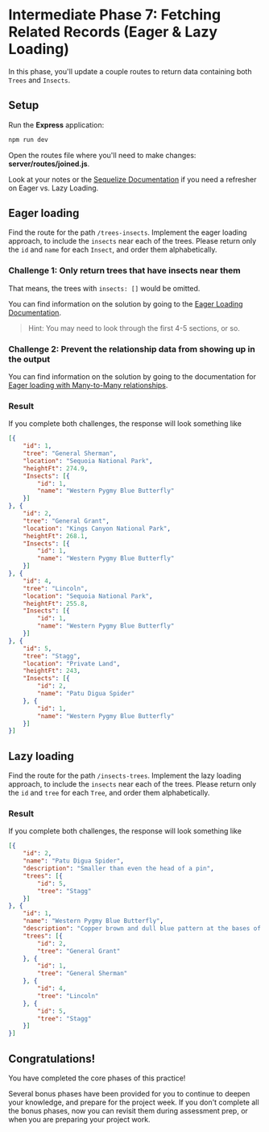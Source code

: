 # Intermediate Phase 7: Fetching Related Records (Eager & Lazy Loading)

In this phase, you'll update a couple routes to return data containing both
`Trees` and `Insects`.

## Setup

Run the **Express** application:

```sh
npm run dev
```

Open the routes file where you'll need to make changes: 
__server/routes/joined.js__.

Look at your notes or the [Sequelize Documentation][ref-docs] if you need a 
refresher on Eager vs. Lazy Loading.

## Eager loading

Find the route for the path `/trees-insects`. Implement the eager loading
approach, to include the `insects` near each of the trees. Please return only
the `id` and `name` for each `Insect`, and order them alphabetically.

### Challenge 1: Only return trees that have insects near them

That means, the trees with `insects: []` would be omitted.

You can find information on the solution by going to the [Eager Loading 
Documentation][eager-loading-docs].

> Hint: You may need to look through the first 4-5 sections, or so.

### Challenge 2: Prevent the relationship data from showing up in the output

You can find information on the solution by going to the documentation for
[Eager loading with Many-to-Many relationships][eager-many-to-many-docs].

### Result

If you complete both challenges, the response will look something like

```json
[{
    "id": 1,
    "tree": "General Sherman",
    "location": "Sequoia National Park",
    "heightFt": 274.9,
    "Insects": [{
        "id": 1,
        "name": "Western Pygmy Blue Butterfly"
    }]
}, {
    "id": 2,
    "tree": "General Grant",
    "location": "Kings Canyon National Park",
    "heightFt": 268.1,
    "Insects": [{
        "id": 1,
        "name": "Western Pygmy Blue Butterfly"
    }]
}, {
    "id": 4,
    "tree": "Lincoln",
    "location": "Sequoia National Park",
    "heightFt": 255.8,
    "Insects": [{
        "id": 1,
        "name": "Western Pygmy Blue Butterfly"
    }]
}, {
    "id": 5,
    "tree": "Stagg",
    "location": "Private Land",
    "heightFt": 243,
    "Insects": [{
        "id": 2,
        "name": "Patu Digua Spider"
    }, {
        "id": 1,
        "name": "Western Pygmy Blue Butterfly"
    }]
}]
```

## Lazy loading

Find the route for the path `/insects-trees`. Implement the lazy loading
approach, to include the `insects` near each of the trees. Please return only
the `id` and `tree` for each `Tree`, and order them alphabetically.

### Result

If you complete both challenges, the response will look something like

```json
[{
    "id": 2,
    "name": "Patu Digua Spider",
    "description": "Smaller than even the head of a pin",
    "trees": [{
        "id": 5,
        "tree": "Stagg"
    }]
}, {
    "id": 1,
    "name": "Western Pygmy Blue Butterfly",
    "description": "Copper brown and dull blue pattern at the bases of both wings",
    "trees": [{
        "id": 2,
        "tree": "General Grant"
    }, {
        "id": 1,
        "tree": "General Sherman"
    }, {
        "id": 4,
        "tree": "Lincoln"
    }, {
        "id": 5,
        "tree": "Stagg"
    }]
}]
```

## Congratulations!

You have completed the core phases of this practice!

Several bonus phases have been provided for you to continue to deepen your
knowledge, and prepare for the project week. If you don't complete all the 
bonus phases, now you can revisit them during assessment prep, or when you
are preparing your project work.


[ref-docs]: https://sequelize.org/master/manual/assocs.html#fetching-associations---eager-loading-vs-lazy-loading
[eager-loading-docs]: https://sequelize.org/master/manual/eager-loading.html
[eager-many-to-many-docs]: https://sequelize.org/master/manual/eager-loading.html#eager-loading-with-many-to-many-relationships
